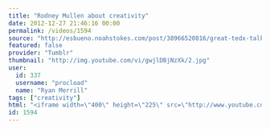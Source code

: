 ```yaml
---
title: "Rodney Mullen about creativity"
date: 2012-12-27 21:46:16 00:00
permalink: /videos/1594
source: "http://esbueno.noahstokes.com/post/38966520816/great-tedx-talk-by-skate-legend-rodney-mullen"
featured: false
provider: "Tumblr"
thumbnail: "http://img.youtube.com/vi/gwjlDBjNzXk/2.jpg"
user:
  id: 337
  username: "procload"
  name: "Ryan Merrill"
tags: ["creativity"]
html: "<iframe width=\"400\" height=\"225\" src=\"http://www.youtube.com/embed/gwjlDBjNzXk?wmode=transparent&autohide=1&egm=0&hd=1&iv_load_policy=3&modestbranding=1&rel=0&showinfo=0&showsearch=0\" frameborder=\"0\" allowfullscreen></iframe>"
id: 1594
---
```


